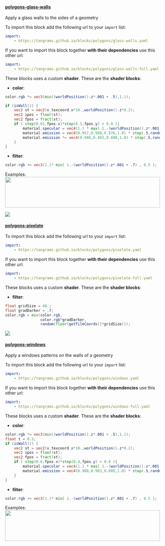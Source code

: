 

#### [polygons-glass-walls](http://tangrams.github.io/blocks/#polygons-glass-walls) <a href="https://github.com/tangrams/blocks/blob/gh-pages/polygons/glass-walls.yaml" target="_blank"><i class="fa fa-github" aria-hidden="true"></i></a>

Apply a glass walls to the sides of a geometry



To import this block add the following url to your `import` list:

```yaml
import:
    - https://tangrams.github.io/blocks/polygons/glass-walls.yaml
```




If you want to import this block together **with their dependencies** use this other url:

```yaml
import:
    - https://tangrams.github.io/blocks/polygons/glass-walls-full.yaml
```


These blocks uses a custom **shader**. These are the **shader blocks**:

- **color**:

```glsl
color.rgb *= vec3(min((worldPosition().z*.001 + .5),1.));

if (isWall()) {
    vec2 st = vec2(v_texcoord.x*10.,worldPosition().z*0.2);
    vec2 ipos = floor(st);
    vec2 fpos = fract(st);
    if ( step(0.01,fpos.x)*step(0.1,fpos.y) > 0.0 ){
        material.specular = vec4(1.) * max( 1.-(worldPosition().z*.001 + .5), 0. );
        material.emission = vec4(0.957,0.988,0.976,1.0) * step(.5,random(ipos*vec2(0.0000001,0.01)+floor(worldNormal().xy*10.0)));
        material.emission *= vec4(0.988,0.983,0.880,1.0) * step(.5,random(ipos));
    }
}

```


- **filter**:

```glsl
color.rgb += vec3(1.)* min( 1.-(worldPosition().z*.001 + .7) , 0.5 );
```



Examples:
<a href="https://mapzen.com/tangram/play/?scene=https://tangrams.github.io/tangram-sandbox/styles/gotham.yaml&lines=131" target="_blank">
<img src="https://tangrams.github.io/tangram-sandbox/styles/gotham.png" style="width: 100%; height: 100px; object-fit: cover;">
</a>

![](https://mapzen.com/common/styleguide/images/divider/compass-red.png)


#### [polygons-pixelate](http://tangrams.github.io/blocks/#polygons-pixelate) <a href="https://github.com/tangrams/blocks/blob/gh-pages/polygons/pixelate.yaml" target="_blank"><i class="fa fa-github" aria-hidden="true"></i></a>



To import this block add the following url to your `import` list:

```yaml
import:
    - https://tangrams.github.io/blocks/polygons/pixelate.yaml
```




If you want to import this block together **with their dependencies** use this other url:

```yaml
import:
    - https://tangrams.github.io/blocks/polygons/pixelate-full.yaml
```


These blocks uses a custom **shader**. These are the **shader blocks**:

- **filter**:

```glsl
float gridSize = 40.;
float gradDarker = .7;
color.rgb = mix(color.rgb,
                color.rgb*gradDarker,
                random(floor(getTileCoords()*gridSize)));
```



![](https://mapzen.com/common/styleguide/images/divider/compass-red.png)


#### [polygons-windows](http://tangrams.github.io/blocks/#polygons-windows) <a href="https://github.com/tangrams/blocks/blob/gh-pages/polygons/windows.yaml" target="_blank"><i class="fa fa-github" aria-hidden="true"></i></a>

Apply a windows patterns on the walls of a geometry



To import this block add the following url to your `import` list:

```yaml
import:
    - https://tangrams.github.io/blocks/polygons/windows.yaml
```




If you want to import this block together **with their dependencies** use this other url:

```yaml
import:
    - https://tangrams.github.io/blocks/polygons/windows-full.yaml
```


These blocks uses a custom **shader**. These are the **shader blocks**:

- **color**:

```glsl
color.rgb *= vec3(min((worldPosition().z*.001 + .5),1.));
float t = 0.5;
if (isWall()) {
    vec2 st = vec2(v_texcoord.x*10.,worldPosition().z*0.2);
    vec2 ipos = floor(st);
    vec2 fpos = fract(st);
    if ( step(0.6,fpos.x)*step(0.4,fpos.y) > 0.0 ){
        material.specular = vec4(1.) * max( 1.-(worldPosition().z*.001 + .5), 0. );
        material.emission = vec4(0.988,0.983,0.880,1.0) * step(.5,random(ipos+floor(worldNormal().xy*10.0)+t));
    }
}

```


- **filter**:

```glsl
color.rgb += vec3(1.)* min( 1.-(worldPosition().z*.001 + .7) , 0.5 );
```



Examples:
<a href="https://mapzen.com/tangram/play/?scene=https://tangrams.github.io/tangram-sandbox/styles/gotham.yaml&lines=128" target="_blank">
<img src="https://tangrams.github.io/tangram-sandbox/styles/gotham.png" style="width: 100%; height: 100px; object-fit: cover;">
</a>

